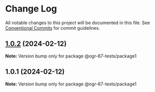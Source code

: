 # Change Log

All notable changes to this project will be documented in this file.
See [Conventional Commits](https://conventionalcommits.org) for commit guidelines.

## [1.0.2](https://github.com/OGR-67/monorepo-setup-test/compare/@ogr-67-tests/package1@1.0.1...@ogr-67-tests/package1@1.0.2) (2024-02-12)

**Note:** Version bump only for package @ogr-67-tests/package1





## 1.0.1 (2024-02-12)

**Note:** Version bump only for package @ogr-67-tests/package1
